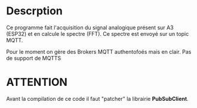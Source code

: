 <h1>Descrption</h1>

Ce programme fait l'acquisition du signal analogique présent sur A3 (ESP32) et en calcule le spectre (FFT).
Ce spectre est envoyé sur un topic MQTT.

Pour le moment on gère des Brokers MQTT authentofoés mais en clair. Pas de support de MQTTS

<h1>ATTENTION</h1>

Avant la compilation de ce code il faut "patcher" la librairie <b>PubSubClient</b>.


